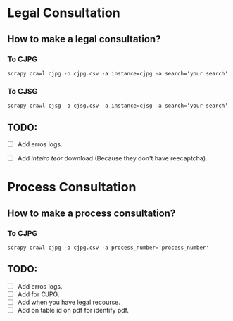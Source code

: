 # Legal Consultation
## How to make a legal consultation?
### To CJPG
    scrapy crawl cjpg -o cjpg.csv -a instance=cjpg -a search='your search'
### To CJSG
    scrapy crawl cjsg -o cjsg.csv -a instance=cjsg -a search='your search'
## TODO:
- [ ] Add erros logs.
- [ ] Add _inteiro teor_ download (Because they don't have reecaptcha).


# Process Consultation
## How to make a process consultation?
### To CJPG
    scrapy crawl cjpg -o cjpg.csv -a process_number='process_number'

## TODO:
- [ ] Add erros logs.
- [ ] Add for CJPG.
- [ ] Add when you have legal recourse.
- [ ] Add on table id on pdf for identify pdf.
